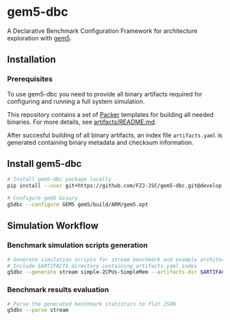 # gem5-dbc

A Declarative Benchmark Configuration Framework
for architecture exploration with [gem5](https://www.gem5.org/).

## Installation

### Prerequisites

To use gem5-dbc you need to provide all binary artifacts
required for configuring and running a full system simulation.

This repository contains a set of [Packer](https://developer.hashicorp.com/packer)
templates for building all needed binaries.
For more details, see [artifacts/README.md](artifacts/README.md).

After succesful building of all binary artifacts,
an index file `artifacts.yaml` is generated containing
binary metadata and checksum information.

## Install gem5-dbc

```bash
# Install gem5-dbc package locally
pip install --user git+https://github.com/FZJ-JSC/gem5-dbc.git@develop

# Configure gem5 binary
g5dbc --configure GEM5 gem5/build/ARM/gem5.opt
```

## Simulation Workflow

### Benchmark simulation scripts generation

```bash
# Generate simulation scripts for stream benchmark and example architecture configuration
# Include $ARTIFACTS directory containing artifacts.yaml index
g5dbc --generate stream simple-2CPUs-SimpleMem --artifacts-dir $ARTIFACTS
```

### Benchmark results evaluation

```bash
# Parse the generated benchmark statistics to flat JSON
g5dbc --parse stream
```